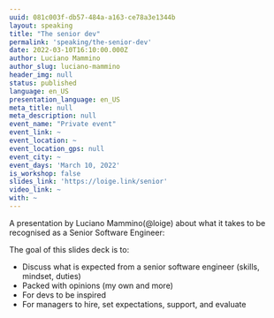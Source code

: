 ```yaml
---
uuid: 081c003f-db57-484a-a163-ce78a3e1344b
layout: speaking
title: "The senior dev"
permalink: 'speaking/the-senior-dev'
date: 2022-03-10T16:10:00.000Z
author: Luciano Mammino
author_slug: luciano-mammino
header_img: null
status: published
language: en_US
presentation_language: en_US
meta_title: null
meta_description: null
event_name: "Private event"
event_link: ~
event_location: ~
event_location_gps: null
event_city: ~
event_days: 'March 10, 2022'
is_workshop: false
slides_link: 'https://loige.link/senior'
video_link: ~
with: ~
---
```


A presentation by Luciano Mammino(@loige) about what it takes to be recognised as a Senior Software Engineer:

The goal of this slides deck is to:

- Discuss what is expected from a senior software engineer (skills, mindset, duties)
- Packed with opinions (my own and more)
- For devs to be inspired
- For managers to hire, set expectations, support, and evaluate
